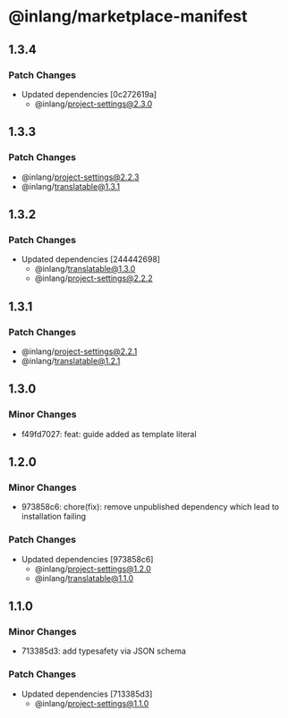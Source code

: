 # @inlang/marketplace-manifest

## 1.3.4

### Patch Changes

- Updated dependencies [0c272619a]
  - @inlang/project-settings@2.3.0

## 1.3.3

### Patch Changes

- @inlang/project-settings@2.2.3
- @inlang/translatable@1.3.1

## 1.3.2

### Patch Changes

- Updated dependencies [244442698]
  - @inlang/translatable@1.3.0
  - @inlang/project-settings@2.2.2

## 1.3.1

### Patch Changes

- @inlang/project-settings@2.2.1
- @inlang/translatable@1.2.1

## 1.3.0

### Minor Changes

- f49fd7027: feat: guide added as template literal

## 1.2.0

### Minor Changes

- 973858c6: chore(fix): remove unpublished dependency which lead to installation failing

### Patch Changes

- Updated dependencies [973858c6]
  - @inlang/project-settings@1.2.0
  - @inlang/translatable@1.1.0

## 1.1.0

### Minor Changes

- 713385d3: add typesafety via JSON schema

### Patch Changes

- Updated dependencies [713385d3]
  - @inlang/project-settings@1.1.0
